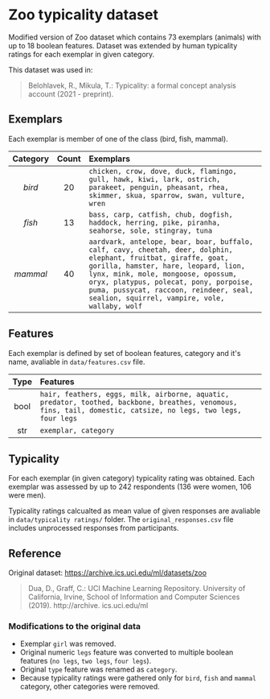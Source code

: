 # Zoo typicality dataset
Modified version of Zoo dataset which contains 73 exemplars (animals) with up to 18 boolean features. Dataset was extended by human typicality ratings for each exemplar in given category.

This dataset was used in:

> Belohlavek, R., Mikula, T.: Typicality: a formal concept analysis account (2021 - preprint).

## Exemplars
Each exemplar is member of one of the class (bird, fish, mammal).

| Category        | Count         | Exemplars  |
|:------------:|:-------------:|:---------- |
| *bird*       | 20            | ```chicken, crow, dove, duck, flamingo, gull, hawk, kiwi, lark, ostrich, parakeet, penguin, pheasant, rhea, skimmer, skua, sparrow, swan, vulture, wren``` |
| *fish*       | 13            | ```bass, carp, catfish, chub, dogfish, haddock, herring, pike, piranha, seahorse, sole, stingray, tuna``` |
| *mammal*     | 40            | ```aardvark, antelope, bear, boar, buffalo, calf, cavy, cheetah, deer, dolphin, elephant, fruitbat, giraffe, goat, gorilla, hamster, hare, leopard, lion, lynx, mink, mole, mongoose, opossum, oryx, platypus, polecat, pony, porpoise, puma, pussycat, raccoon, reindeer, seal, sealion, squirrel, vampire, vole, wallaby, wolf``` |

## Features
Each exemplar is defined by set of boolean features, category and it's name, avaliable in `data/features.csv` file.

| Type         | Features    |
|:------------:|:----------- |
| bool         | ```hair, feathers, eggs, milk, airborne, aquatic, predator, toothed, backbone, breathes, venomous, fins, tail, domestic, catsize, no legs, two legs, four legs``` |
| str          | ```exemplar, category``` |

## Typicality
For each exemplar (in given category) typicality rating was obtained. Each exemplar was assessed by up to 242 respondents (136 were women, 106 were men). 

Typicality ratings calcualted as mean value of given responses are avaliable in `data/typicality ratings/` folder. The `original_responses.csv` file includes unprocessed responses from participants.

## Reference
Original dataset: https://archive.ics.uci.edu/ml/datasets/zoo

> Dua, D., Graff, C.: UCI Machine Learning Repository. University of California, Irvine, School of Information and Computer Sciences (2019). http://archive. ics.uci.edu/ml

### Modifications to the original data
* Exemplar `girl` was removed.
* Original numeric `legs` feature was converted to multiple boolean features (`no legs`, `two legs`, `four legs`).
* Original `type` feature was renamed as `category`.
* Because typicality ratings were gathered only for `bird`, `fish` and `mammal` category, other categories were removed.

